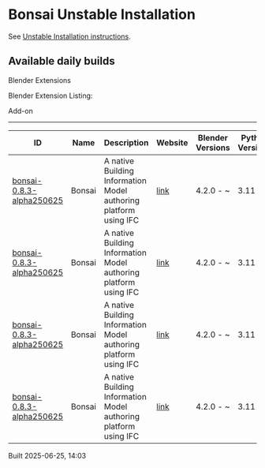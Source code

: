 # Bonsai Unstable Installation

See [Unstable Installation instructions](https://docs.bonsaibim.org/guides/development/installation.html#unstable-installation).

## Available daily builds

Blender Extensions


Blender Extension Listing:

Add-on

---

| ID | Name | Description | Website | Blender Versions | Python Versions | Platforms | Size |
| --- | --- | --- | --- | --- | --- | --- | --- |
| [bonsai-0.8.3-alpha250625](https://github.com/IfcOpenShell/IfcOpenShell/releases/download/bonsai-0.8.3-alpha2506251400/bonsai_py311-0.8.3-alpha250625-windows-x64.zip?repository=https://raw.githubusercontent.com/IfcOpenShell/bonsai_unstable_repo/main/index.json&blender_version_min=4.2.0&platforms=windows-x64&python_versions=3.11) | Bonsai | A native Building Information Model authoring platform using IFC | [link](https://bonsaibim.org/) | 4.2.0 - ~ | 3.11 | windows-x64 | 84.5MB |
| [bonsai-0.8.3-alpha250625](https://github.com/IfcOpenShell/IfcOpenShell/releases/download/bonsai-0.8.3-alpha2506251400/bonsai_py311-0.8.3-alpha250625-linux-x64.zip?repository=https://raw.githubusercontent.com/IfcOpenShell/bonsai_unstable_repo/main/index.json&blender_version_min=4.2.0&platforms=linux-x64&python_versions=3.11) | Bonsai | A native Building Information Model authoring platform using IFC | [link](https://bonsaibim.org/) | 4.2.0 - ~ | 3.11 | linux-x64 | 110.7MB |
| [bonsai-0.8.3-alpha250625](https://github.com/IfcOpenShell/IfcOpenShell/releases/download/bonsai-0.8.3-alpha2506251400/bonsai_py311-0.8.3-alpha250625-macos-x64.zip?repository=https://raw.githubusercontent.com/IfcOpenShell/bonsai_unstable_repo/main/index.json&blender_version_min=4.2.0&platforms=macos-x64&python_versions=3.11) | Bonsai | A native Building Information Model authoring platform using IFC | [link](https://bonsaibim.org/) | 4.2.0 - ~ | 3.11 | macos-x64 | 102.2MB |
| [bonsai-0.8.3-alpha250625](https://github.com/IfcOpenShell/IfcOpenShell/releases/download/bonsai-0.8.3-alpha2506251400/bonsai_py311-0.8.3-alpha250625-macos-arm64.zip?repository=https://raw.githubusercontent.com/IfcOpenShell/bonsai_unstable_repo/main/index.json&blender_version_min=4.2.0&platforms=macos-arm64&python_versions=3.11) | Bonsai | A native Building Information Model authoring platform using IFC | [link](https://bonsaibim.org/) | 4.2.0 - ~ | 3.11 | macos-arm64 | 104.2MB |

Built 2025-06-25, 14:03